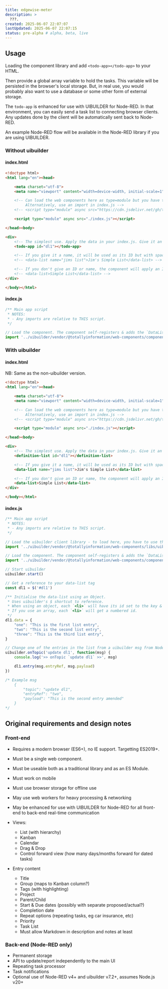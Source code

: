 ```yaml
---
title: edgewise-meter
description: >
  ???.
created: 2025-06-07 22:07:07
lastUpdated: 2025-06-07 22:07:15
status: pre-alpha # alpha, beta, live
---
```


## Usage

Loading the component library and add <code>&lt;todo-app>&lt;/todo-app></code> to your HTML. 

Then provide a global array variable to hold the tasks. This variable will be persisted in the browser's local storage. But, in real use, you would probably also want to use a database or some other form of external storage.

The `todo-app` is enhanced for use with UIBUILDER for Node-RED. In that environment, you can easily send a task list to connecting browser clients. Any updates done by the client will be automatically sent back to Node-RED.

An example Node-RED flow will be available in the Node-RED library if you are using UIBUILDER.

### Without uibuilder

#### index.html

```html
<!doctype html>
<html lang="en"><head>

    <meta charset="utf-8">
    <meta name="viewport" content="width=device-width, initial-scale=1">

    <!-- Can load the web components here as type=module but you have to load everything in the right order.
         Alternatively, use an import in index.js -->
    <!-- <script type="module" async src="https://cdn.jsdelivr.net/gh/totallyinformation/web-components@main/components/button-send.js"></script> -->

    <script type="module" async src="./index.js"></script> 

</head><body>

<div>
    <!-- The simplest use. Apply the data in your index.js. Give it an ID to make it easier to reference. -->
    <todo-app id="dl1"></todo-app>

    <!-- If you give it a name, it will be used as its ID but with spaces replace with underscores. -->
    <!-- <data-list name="jims list">Jim's Simple List</data-list> -->

    <!-- If you don't give an ID or name, the component will apply an ID for you. -->
    <!-- <data-list>Simple List</data-list> -->
</div>

</body></html>
```

#### index.js

```js
/** Main app script
 * NOTES: 
 * - Any imports are relative to THIS script.
 */

// Load the component. The component self-registers & adds the `DataList` object to the `window` global.
import '../uibuilder/vendor/@totallyinformation/web-components/components/todo-app.js'


```

### With uibuilder

#### index.html

NB: Same as the non-uibuilder version.

```html
<!doctype html>
<html lang="en"><head>

    <meta charset="utf-8">
    <meta name="viewport" content="width=device-width, initial-scale=1">

    <!-- Can load the web components here as type=module but you have to load everything in the right order.
         Alternatively, use an import in index.js -->
    <!-- <script type="module" async src="https://cdn.jsdelivr.net/gh/totallyinformation/web-components@main/components/button-send.js"></script> -->

    <script type="module" async src="./index.js"></script> 

</head><body>

<div>
    <!-- The simplest use. Apply the data in your index.js. Give it an ID to make it easier to reference. -->
    <definition-list id="dl1"></definition-list>

    <!-- If you give it a name, it will be used as its ID but with spaces replace with underscores. -->
    <data-list name="jims list">Jim's Simple List</data-list>

    <!-- If you don't give an ID or name, the component will apply an ID for you. -->
    <data-list>Simple List</data-list>
</div>

</body></html>
```

#### index.js

```js
/** Main app script
 * NOTES: 
 * - Any imports are relative to THIS script.
 */

// Load the uibuilder client library - to load here, you have to use the module version.
import '../uibuilder/vendor/@totallyinformation/web-components/libs/uibuilder.module.js'  // Does NOT LOAD any exports

// Load the component. The component self-registers & adds the `DataList` object to the `window` global.
import '../uibuilder/vendor/@totallyinformation/web-components/components/data-list.js'

// Start uibuilder
uibuilder.start()

// Get a reference to your data-list tag
const dl1 = $('#dl1')

/** Initialise the data-list using an Object.
 * Uses uibuilder's $ shortcut to reference.
 * When using an object, each `<li>` will have its id set to the key & the slot text to the value.
 * If you use an array, each `<li>` will get a numbered id.
 */
dl1.data = {
    "one": "This is the first list entry",
    "two": "This is the second list entry",
    "three": "This is the third list entry",
}

// Change one of the entries in the list from a uibuilder msg from Node-RED
uibuilder.onTopic('update dl1', function(msg) {
    console.log('>> onTopic `update dl1` >>', msg)

    dl1.entry(msg.entryRef, msg.payload)
})

/* Example msg
    {
        "topic": "update dl1",
        "entryRef": "two",
        "payload": "This is the second entry amended"
    }
*/
```

## Original requirements and design notes

### Front-end

* Requires a modern browser (ES6+), no IE support. Targetting ES2019+.
* Must be a single web component.
* Must be useable both as a traditional library and as an ES Module.
* Must work on mobile
* Must use browser storage for offline use
* May use web workers for heavy processing & networking
* May be enhanced for use with UIBUILDER for Node-RED for all front-end to back-end real-time communication
* Views:

    * List (with hierarchy)
    * Kanban
    * Calendar
    * Drag & Drop
    * Control forward view (how many days/months forward for dated tasks)

* Entry content

    * Title
    * Group (maps to Kanban column?)
    * Tags (with highlighting)
    * Project
    * Parent/Child
    * Start & Due dates (possibly with separate proposed/actual?)
    * Completion date
    * Repeat options (repeating tasks, eg car insurance, etc)
    * Priority
    * Task List
    * Must allow Markdown in description and notes at least

### Back-end (Node-RED only)

* Permanent storage
* API to update/report independently to the main UI
* Repeating task processor
* Task notifications
* Optional use of Node-RED v4+ and uibuilder v7.2+, assumes Node.js v20+
